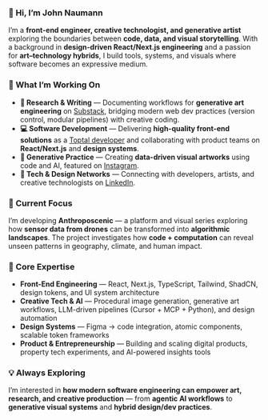 ### 👋 Hi, I’m John Naumann

I’m a **front-end engineer, creative technologist, and generative artist** exploring the boundaries between **code, data, and visual storytelling**. With a background in **design-driven React/Next.js engineering** and a passion for **art–technology hybrids**, I build tools, systems, and visuals where software becomes an expressive medium.

### 🚀 What I’m Working On

- **🔬 Research & Writing** — Documenting workflows for **generative art engineering** on [Substack](https://johnnaumann.substack.com/), bridging modern web dev practices (version control, modular pipelines) with creative coding.
- **💻 Software Development** — Delivering **high-quality front-end solutions** as a [Toptal developer](https://talent.toptal.com/resume/developers/john-robert-naumann) and collaborating with product teams on **React/Next.js** and **design systems**.
- **🎨 Generative Practice** — Creating **data-driven visual artworks** using code and AI, featured on [Instagram](https://www.instagram.com/anthropo_scenic_/).
- **🤝 Tech & Design Networks** — Connecting with developers, artists, and creative technologists on [LinkedIn](https://www.linkedin.com/in/john-naumann-b438b42bb/).

### 🎯 Current Focus

I’m developing **Anthroposcenic** — a platform and visual series exploring how **sensor data from drones** can be transformed into **algorithmic landscapes**. The project investigates how **code + computation** can reveal unseen patterns in geography, climate, and human impact.

### 🧩 Core Expertise

- **Front-End Engineering** — React, Next.js, TypeScript, Tailwind, ShadCN, design tokens, and UI system architecture
- **Creative Tech & AI** — Procedural image generation, generative art workflows, LLM-driven pipelines (Cursor + MCP + Python), and design automation
- **Design Systems** — Figma → code integration, atomic components, scalable token frameworks
- **Product & Entrepreneurship** — Building and scaling digital products, property tech experiments, and AI-powered insights tools

### 💡 Always Exploring

I’m interested in **how modern software engineering can empower art, research, and creative production** — from **agentic AI workflows** to **generative visual systems** and **hybrid design/dev practices**.
